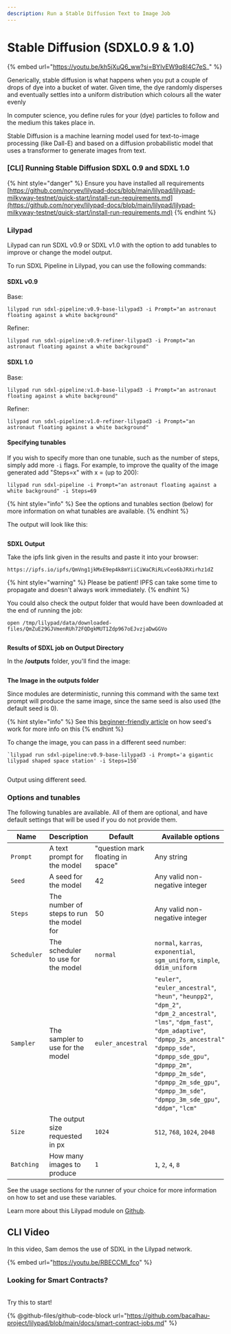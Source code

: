 ```yaml
---
description: Run a Stable Diffusion Text to Image Job
---
```


# Stable Diffusion (SDXL0.9 & 1.0)

{% embed url="https://youtu.be/kh5jXuQ6_ww?si=BYIvEW9q8I4C7eS_" %}

Generically, stable diffusion is what happens when you put a couple of drops of dye into a bucket of water. Given time, the dye randomly disperses and eventually settles into a uniform distribution which colours all the water evenly

In computer science, you define rules for your (dye) particles to follow and the medium this takes place in.

Stable Diffusion is a machine learning model used for text-to-image processing (like Dall-E) and based on a diffusion probabilistic model that uses a transformer to generate images from text.

### \[CLI] Running Stable Diffusion SDXL 0.9 and SDXL 1.0

{% hint style="danger" %}
Ensure you have installed all requirements [https://github.com/noryev/lilypad-docs/blob/main/lilypad/lilypad-milkyway-testnet/quick-start/install-run-requirements.md](https://github.com/noryev/lilypad-docs/blob/main/lilypad/lilypad-milkyway-testnet/quick-start/install-run-requirements.md)
{% endhint %}

### Lilypad

Lilypad can run SDXL v0.9 or SDXL v1.0 with the option to add tunables to improve or change the model output.&#x20;

&#x20;To run SDXL Pipeline in Lilypad, you can use the following commands:

#### SDXL v0.9

Base:

```
lilypad run sdxl-pipeline:v0.9-base-lilypad3 -i Prompt="an astronaut floating against a white background"
```

Refiner:

```
lilypad run sdxl-pipeline:v0.9-refiner-lilypad3 -i Prompt="an astronaut floating against a white background"
```

#### SDXL 1.0

Base:

```
lilypad run sdxl-pipeline:v1.0-base-lilypad3 -i Prompt="an astronaut floating against a white background"
```

Refiner:

```
lilypad run sdxl-pipeline:v1.0-refiner-lilypad3 -i Prompt="an astronaut floating against a white background"
```

#### Specifying tunables

If you wish to specify more than one tunable, such as the number of steps, simply add more `-i` flags. For example, to improve the quality of the image generated add "Steps=x" with x = (up to 200):

```
lilypad run sdxl-pipeline -i Prompt="an astronaut floating against a white background" -i Steps=69
```

{% hint style="info" %}
See the options and tunables section (below) for more information on what tunables are available.
{% endhint %}

The output will look like this:

<figure><img src="https://github.com/noryev/lilypad-docs/raw/main/lilypad/.gitbook/assets/sdxl_execution.png" alt=""><figcaption></figcaption></figure>

**SDXL Output**

Take the ipfs link given in the results and paste it into your browser:

```
https://ipfs.io/ipfs/QmVng1jkMxE9ep4k8mYiiCiWaCRiRLvCeo6bJRXirhz1dZ
```

{% hint style="warning" %}
Please be patient! IPFS can take some time to propagate and doesn't always work immediately.
{% endhint %}

You could also check the output folder that would have been downloaded at the end of running the job:

```
open /tmp/lilypad/data/downloaded-files/QmZuE29GJVmenRUh72FQDgkMUT1Zdp967oEJvzjaDwGGVo
```

<figure><img src="https://github.com/noryev/lilypad-docs/raw/main/lilypad/.gitbook/assets/sdxl_output.png" alt=""><figcaption></figcaption></figure>

**Results of SDXL job on Output Directory**

In the **/outputs** folder, you'll find the image:

<figure><img src="https://github.com/noryev/lilypad-docs/raw/main/lilypad/.gitbook/assets/sdxl_result_output.png" alt=""><figcaption></figcaption></figure>

**The Image in the outputs folder**

Since modules are deterministic, running this command with the same text prompt will produce the same image, since the same seed is also used (the default seed is 0).

{% hint style="info" %}
See this [beginner-friendly article](https://aituts.com/stable-diffusion-seed/) on how seed's work for more info on this
{% endhint %}

To change the image, you can pass in a different seed number:

```
`lilypad run sdxl-pipeline:v0.9-base-lilypad3 -i Prompt='a gigantic lilypad shaped space station' -i Steps=150` 
```

<figure><img src="https://github.com/noryev/lilypad-docs/raw/main/lilypad/.gitbook/assets/sdxl_result_output2.png" alt=""><figcaption></figcaption></figure>

Output using different seed.

### Options and tunables

The following tunables are available. All of them are optional, and have default settings that will be used if you do not provide them.

| Name        | Description                              | Default                           | Available options                                                                                                                                                                                                                                                                                         |
| ----------- | ---------------------------------------- | --------------------------------- | --------------------------------------------------------------------------------------------------------------------------------------------------------------------------------------------------------------------------------------------------------------------------------------------------------- |
| `Prompt`    | A text prompt for the model              | "question mark floating in space" | Any string                                                                                                                                                                                                                                                                                                |
| `Seed`      | A seed for the model                     | 42                                | Any valid non-negative integer                                                                                                                                                                                                                                                                            |
| `Steps`     | The number of steps to run the model for | 50                                | Any valid non-negative integer                                                                                                                                                                                                                                                                            |
| `Scheduler` | The scheduler to use for the model       | `normal`                          | `normal`, `karras`, `exponential`, `sgm_uniform`, `simple`, `ddim_uniform`                                                                                                                                                                                                                                |
| `Sampler`   | The sampler to use for the model         | `euler_ancestral`                 | `"euler"`, `"euler_ancestral"`, `"heun"`, `"heunpp2"`, `"dpm_2"`, `"dpm_2_ancestral"`, `"lms"`, `"dpm_fast"`, `"dpm_adaptive"`, `"dpmpp_2s_ancestral"`, `"dpmpp_sde"`, `"dpmpp_sde_gpu"`, `"dpmpp_2m"`, `"dpmpp_2m_sde"`, `"dpmpp_2m_sde_gpu"`, `"dpmpp_3m_sde"`, `"dpmpp_3m_sde_gpu"`, `"ddpm"`, `"lcm"` |
| `Size`      | The output size requested in px          | `1024`                            | `512`, `768`, `1024`, `2048`                                                                                                                                                                                                                                                                              |
| `Batching`  | How many images to produce               | `1`                               | `1`, `2`, `4`, `8`                                                                                                                                                                                                                                                                                        |

See the usage sections for the runner of your choice for more information on how to set and use these variables.

Learn more about this Lilypad module on [Github](https://github.com/Lilypad-Tech/lilypad-module-sdxl-pipeline).

## CLI Video

In this video, Sam demos the use of SDXL in the Lilypad network.

{% embed url="https://youtu.be/RBECCMl_fco" %}

### Looking for Smart Contracts?

\
Try this to start!

{% @github-files/github-code-block url="https://github.com/bacalhau-project/lilypad/blob/main/docs/smart-contract-jobs.md" %}


